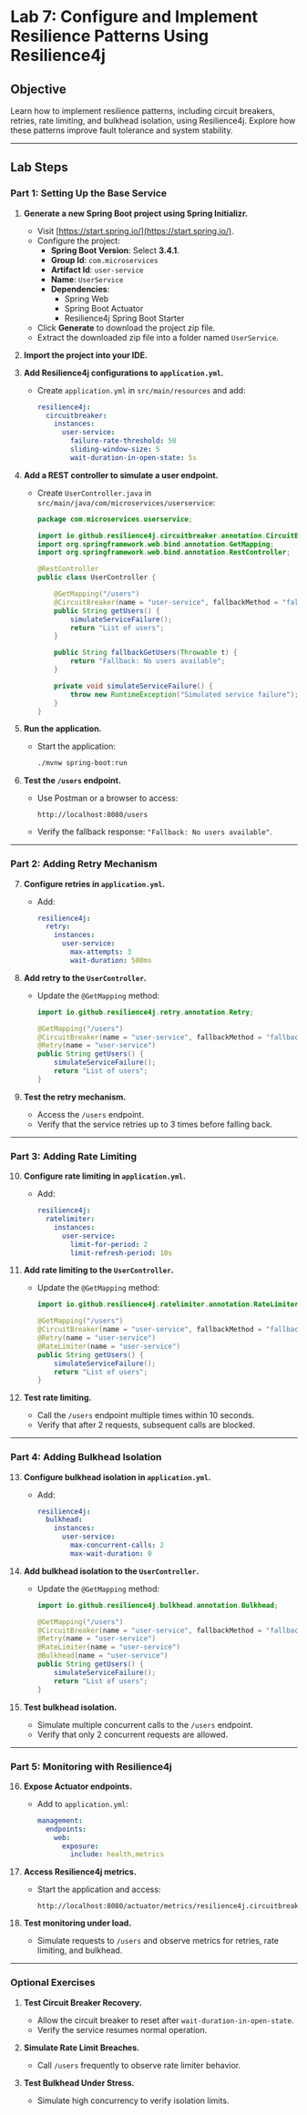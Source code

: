 # **Lab 7: Configure and Implement Resilience Patterns Using Resilience4j**

## **Objective**
Learn how to implement resilience patterns, including circuit breakers, retries, rate limiting, and bulkhead isolation, using Resilience4j. Explore how these patterns improve fault tolerance and system stability.

---

## **Lab Steps**

### **Part 1: Setting Up the Base Service**

1. **Generate a new Spring Boot project using Spring Initializr.**
   - Visit [https://start.spring.io/](https://start.spring.io/).
   - Configure the project:
     - **Spring Boot Version**: Select **3.4.1**.
     - **Group Id**: `com.microservices`
     - **Artifact Id**: `user-service`
     - **Name**: `UserService`
     - **Dependencies**:
       - Spring Web
       - Spring Boot Actuator
       - Resilience4j Spring Boot Starter
   - Click **Generate** to download the project zip file.
   - Extract the downloaded zip file into a folder named `UserService`.

2. **Import the project into your IDE.**

3. **Add Resilience4j configurations to `application.yml`.**
   - Create `application.yml` in `src/main/resources` and add:
     ```yaml
     resilience4j:
       circuitbreaker:
         instances:
           user-service:
             failure-rate-threshold: 50
             sliding-window-size: 5
             wait-duration-in-open-state: 5s
     ```

4. **Add a REST controller to simulate a user endpoint.**
   - Create `UserController.java` in `src/main/java/com/microservices/userservice`:
     ```java
     package com.microservices.userservice;

     import io.github.resilience4j.circuitbreaker.annotation.CircuitBreaker;
     import org.springframework.web.bind.annotation.GetMapping;
     import org.springframework.web.bind.annotation.RestController;

     @RestController
     public class UserController {

         @GetMapping("/users")
         @CircuitBreaker(name = "user-service", fallbackMethod = "fallbackGetUsers")
         public String getUsers() {
             simulateServiceFailure();
             return "List of users";
         }

         public String fallbackGetUsers(Throwable t) {
             return "Fallback: No users available";
         }

         private void simulateServiceFailure() {
             throw new RuntimeException("Simulated service failure");
         }
     }
     ```

5. **Run the application.**
   - Start the application:
     ```bash
     ./mvnw spring-boot:run
     ```

6. **Test the `/users` endpoint.**
   - Use Postman or a browser to access:
     ```
     http://localhost:8080/users
     ```
   - Verify the fallback response: `"Fallback: No users available"`.

---

### **Part 2: Adding Retry Mechanism**

7. **Configure retries in `application.yml`.**
   - Add:
     ```yaml
     resilience4j:
       retry:
         instances:
           user-service:
             max-attempts: 3
             wait-duration: 500ms
     ```

8. **Add retry to the `UserController`.**
   - Update the `@GetMapping` method:
     ```java
     import io.github.resilience4j.retry.annotation.Retry;

     @GetMapping("/users")
     @CircuitBreaker(name = "user-service", fallbackMethod = "fallbackGetUsers")
     @Retry(name = "user-service")
     public String getUsers() {
         simulateServiceFailure();
         return "List of users";
     }
     ```

9. **Test the retry mechanism.**
   - Access the `/users` endpoint.
   - Verify that the service retries up to 3 times before falling back.

---

### **Part 3: Adding Rate Limiting**

10. **Configure rate limiting in `application.yml`.**
    - Add:
      ```yaml
      resilience4j:
        ratelimiter:
          instances:
            user-service:
              limit-for-period: 2
              limit-refresh-period: 10s
      ```

11. **Add rate limiting to the `UserController`.**
    - Update the `@GetMapping` method:
      ```java
      import io.github.resilience4j.ratelimiter.annotation.RateLimiter;

      @GetMapping("/users")
      @CircuitBreaker(name = "user-service", fallbackMethod = "fallbackGetUsers")
      @Retry(name = "user-service")
      @RateLimiter(name = "user-service")
      public String getUsers() {
          simulateServiceFailure();
          return "List of users";
      }
      ```

12. **Test rate limiting.**
    - Call the `/users` endpoint multiple times within 10 seconds.
    - Verify that after 2 requests, subsequent calls are blocked.

---

### **Part 4: Adding Bulkhead Isolation**

13. **Configure bulkhead isolation in `application.yml`.**
    - Add:
      ```yaml
      resilience4j:
        bulkhead:
          instances:
            user-service:
              max-concurrent-calls: 2
              max-wait-duration: 0
      ```

14. **Add bulkhead isolation to the `UserController`.**
    - Update the `@GetMapping` method:
      ```java
      import io.github.resilience4j.bulkhead.annotation.Bulkhead;

      @GetMapping("/users")
      @CircuitBreaker(name = "user-service", fallbackMethod = "fallbackGetUsers")
      @Retry(name = "user-service")
      @RateLimiter(name = "user-service")
      @Bulkhead(name = "user-service")
      public String getUsers() {
          simulateServiceFailure();
          return "List of users";
      }
      ```

15. **Test bulkhead isolation.**
    - Simulate multiple concurrent calls to the `/users` endpoint.
    - Verify that only 2 concurrent requests are allowed.

---

### **Part 5: Monitoring with Resilience4j**

16. **Expose Actuator endpoints.**
    - Add to `application.yml`:
      ```yaml
      management:
        endpoints:
          web:
            exposure:
              include: health,metrics
      ```

17. **Access Resilience4j metrics.**
    - Start the application and access:
      ```
      http://localhost:8080/actuator/metrics/resilience4j.circuitbreaker.calls
      ```

18. **Test monitoring under load.**
    - Simulate requests to `/users` and observe metrics for retries, rate limiting, and bulkhead.

---

### **Optional Exercises**

1. **Test Circuit Breaker Recovery.**
   - Allow the circuit breaker to reset after `wait-duration-in-open-state`.
   - Verify the service resumes normal operation.

2. **Simulate Rate Limit Breaches.**
   - Call `/users` frequently to observe rate limiter behavior.

3. **Test Bulkhead Under Stress.**
   - Simulate high concurrency to verify isolation limits.
